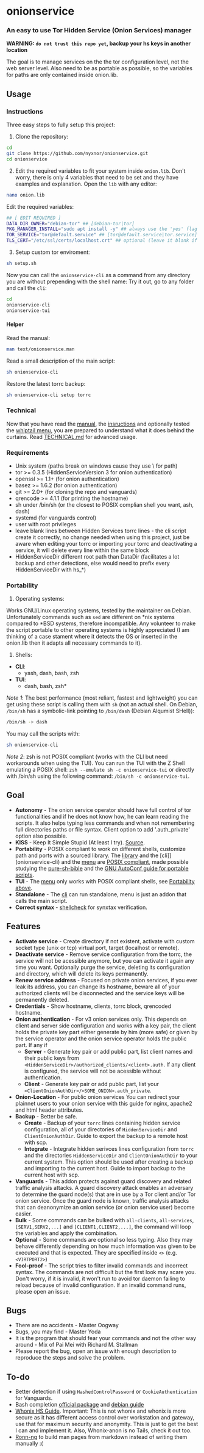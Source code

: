 # onionservice

### An easy to use Tor Hidden Service (Onion Services) manager

**WARNING: `do not trust this repo yet`, backup your hs keys in another location**

The goal is to manage services on the the tor configuration level, not the web server level. Also need to be as portable as possible, so the variables for paths are only contained inside onion.lib.

## Usage

### Instructions

Three easy steps to fully setup this project:

1. Clone the repository:
```sh
cd
git clone https://github.com/nyxnor/onionservice.git
cd onionservice
```

2. Edit the required variables to fit your system inside `onion.lib`. Don't worry, there is only 4 variables that need to be set and they have examples and explanation.
Open the `lib` with any editor:
```sh
nano onion.lib
```
Edit the required variables:
```sh
## [ EDIT REQUIRED ]
DATA_DIR_OWNER="debian-tor" ## [debian-tor|tor]
PKG_MANAGER_INSTALL="sudo apt install -y" ## always use the 'yes' flag to be non interactive
TOR_SERVICE="tor@default.service" ## [tor@default.service|tor.service]
TLS_CERT="/etc/ssl/certs/localhost.crt" ## optional (leave it blank if not using), only used to show 'credentials' option in the CLI
```

3. Setup custom tor enviroment:
```sh
sh setup.sh
```

Now you can call the `onionservice-cli` as a command from any directory you are without prepending with the shell name:
Try it out, go to any folder and call the `cli`:
```sh
cd
onionservice-cli
onionservice-tui
```

#### Helper

Read the manual:
```sh
man text/onionservice.man
```

Read a small description of the main script:
```sh
sh onionservice-cli
```

Restore the latest torrc backup:
```sh
sh onionservice-cli setup torrc
```

### Technical

Now that you have read the [manual](text/onionservice.man), the [insructions](README.md#INSTRUCTIONS) and optionally tested the [whiptail menu](onionservice-tui), you are prepared to understand what it does behind the curtains.
Read [TECHNICAL.md](TECHNICAL.md) for advanced usage.

### Requirements

* Unix system (paths break on windows cause they use \ for path)
* tor >= 0.3.5 (HiddenServiceVersion 3 for onion authentication)
* openssl >= 1.1+ (for onion authentication)
* basez >= 1.6.2 (for onion authentication)
* git >= 2.0+ (for cloning the repo and vanguards)
* qrencode >= 4.1.1 (for printing the hostname)
* sh under /bin/sh (or the closest to POSIX complian shell you want, ash, dash)
* systemd (for vanguards control)
* user with root privileges
* leave blank lines between Hidden Services torrc lines - the cli script create it correctly, no change needed when using this project, just be aware when editing your torrc or importing your torrc and deactivating a service, it will delete every line within the same block
* HiddenServiceDir different root path than DataDir (facilitates a lot backup and other detections, else would need to prefix every HiddenServiceDir with hs_*)

### Portability

1. Operating systems:

Works GNU/Linux operating systems, tested by the maintainer on Debian.
Unfortunately commands such as `sed` are different on *nix systems compared to *BSD systems, therefore incompatible. Any volunteer to make the script portable to other operating systems is highly appreciated (I am thinking of a case stament where it detects the OS or inserted in the onion.lib then it adapts all necessary commands to it).

1. Shells:

* **CLI**:
  * yash, dash, bash, zsh
* **TUI**:
  * dash, bash, zsh*

*Note 1*: The best performance (most reliant, fastest and lightweight) you can get using these script is calling them with `sh` (not an actual shell. On Debian, `/bin/sh` has a symbolic-link pointing to `/bin/dash` (Debian Alqumist SHell)):
```sh
/bin/sh -> dash
```
You may call the scripts with:
```sh
sh onionservice-cli
```

*Note 2*: zsh is not POSIX compliant (works with the CLI but need workarounds when using the TUI). You can run the TUI with the Z Shell emulating a POSIX shell: `zsh --emulate sh -c onionservice-tui` or directly with /bin/sh using the following command: `/bin/sh -c onionservice-tui`.

## Goal

* **Autonomy** - The onion service operator should have full control of tor functionalities and if he does not know how, he can learn reading the scripts. It also helps typing less commands and when not remembering full directories paths or file syntax. Client option to add '.auth_private' option also possible.
* **KISS** - Keep It Simple Stupid (At least I try). [Source](https://en.wikipedia.org/wiki/KISS_principle).
* **Portability** - POSIX compliant to work on different shells, customize path and ports with a sourced library. The [library](onion.lib) and the [cli]](onionservice-cli) and the [menu](onionservice-tui) are [POSIX compliant](https://www.gnu.org/software/guile/manual/html_node/POSIX.html), made possible studying the [pure-sh-bible](https://github.com/dylanaraps/pure-sh-bible) and the [GNU AutoConf guide for portable scripts](https://www.gnu.org/savannah-checkouts/gnu/autoconf/manual/autoconf-2.70/autoconf.html#Introduction).
* **TUI** - The [menu](onionservice-tui) only works with POSIX compliant shells, see [Portability above](README.md#portability).
* **Standalone** - The [cli](onionservice-cli) can run standalone, menu is just an addon that calls the main script.
* **Correct syntax** - [shellcheck](https://github.com/koalaman/shellcheck) for synxtax verification.

## Features

* **Activate service** - Create directory if not existent, activate with custom socket type (unix or tcp) virtual port, target (localhost or remote).
* **Deactivate service** - Remove service configuration from the torrc, the service will not be acessible anymore, but you can activate it again any time you want. Optionally purge the service, deleting its configuration and directory, which will delete its keys permanently.
* **Renew service address** - Focused on private onion services, if you ever leak its address, you can change its hostname, beware all of your authorized clients will be disconnected and the service keys will be permanently deleted.
* **Credentials** - Show hostname, clients, torrc block, qrencoded hostname.
* **Onion authentication** - For v3 onion services only. This depends on client and server side configuration and works with a key pair, the client holds the private key part either generate by him (more safe) or given by the service operator and the onion service operator holds the public part. If any if
  * **Server** - Generate key pair or add public part, list client names and their public keys from `<HiddenServiceDir>/authorized_clients/<client>.auth`. If any client is configured, the service will not be acessible without authentication.
  * **Client** - Generate key pair or add public part, list your `<ClientOnionAuthDir>/<SOME_ONION>.auth_private`.
* **Onion-Location** - For public onion services You can redirect your plainnet users to your onion service with this guide for nginx, apache2 and html header attributes.
* **Backup** - Better be safe.
  * **Create** -  Backup of your `torrc` lines containing hidden service configuration, all of your directories of `HiddenServiceDir` and `ClientOnionAuthDir`. Guide to export the backup to a remote host with scp.
  * **Integrate** - Integrate hidden serivces lines configuration from `torrc` and the directories `HiddenServiceDir` and `ClientOnionAuthDir` to your current system. This option should be used after creating a backup and importing to the current host. Guide to import backup to the current host with scp.
* **Vanguards** - This addon protects against guard discovery and related traffic analysis attacks. A guard discovery attack enables an adversary to determine the guard node(s) that are in use by a Tor client and/or Tor onion service. Once the guard node is known, traffic analysis attacks that can deanonymize an onion service (or onion service user) become easier.
* **Bulk** - Some commands can be bulked with `all-clients`, `all-services`, `[SERV1,SERV2,...]` and `[CLIENT1,CLIENT2,...]`, the command will loop the variables and apply the combination.
* **Optional** - Some commands are optional so less typing. Also they may behave differently depending on how much information was given to be executed and that is expected. They are specified inside `<>` (e.g. `<VIRTPORT2>`)
* **Fool-proof** - The script tries to filter invalid commands and incorrect syntax. The commands are not difficult but the first look may scare you. Don't worry, if it is invalid, it won't run to avoid tor daemon failing to reload because of invalid configuration. If an invalid command runs, please open an issue.

## Bugs

* There are no accidents - Master Oogway
* Bugs, you may find - Master Yoda
* It is the program that should fear your commands and not the other way around - Mix of Pai Mei with Richard M. Stallman
* Please report the bug, open an issue with enough description to reproduce the steps and solve the problem.

## To-do

* Better detection if using `HashedControlPassword` or `CookieAuthentication` for Vanguards.
* Bash completion [official package](https://github.com/scop/bash-completion/) and [debian guide](http://web.archive.org/web/20200507173259/https://debian-administration.org/article/317/An_introduction_to_bash_completion_part_2)
* [Whonix HS Guide](https://www.whonix.org/wiki/Onion_Services#Security_Recommendations). Important: This is not whonix and whonix is more secure as it has different access control over workstation and gateway, use that for maximum security and anonymity. This is just to get the best I can and implement it. Also, Whonix-anon is no Tails, check it out too.
* [Ronn-ng](https://github.com/apjanke/ronn-ng/) to build man pages from markdown instead of writing them manually :(